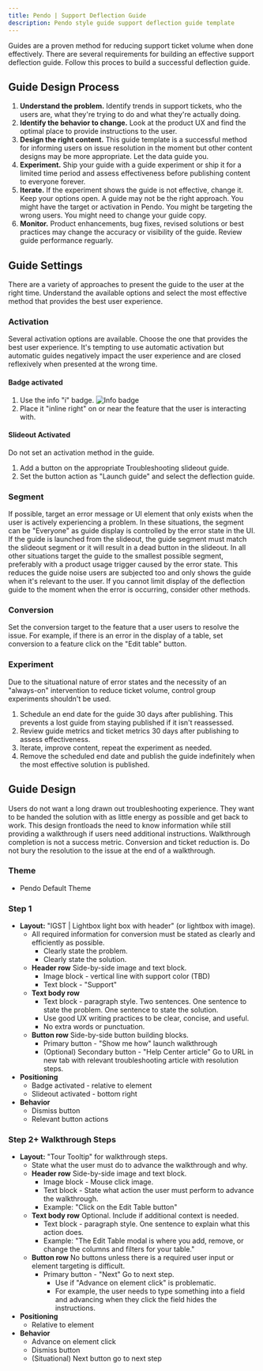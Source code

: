 ```yaml
---
title: Pendo | Support Deflection Guide
description: Pendo style guide support deflection guide template
---
```


Guides are a proven method for reducing support ticket volume when done effectively. There are several requirements for building an effective support deflection guide. Follow this proces to build a successful deflection guide.

## Guide Design Process ##
1. **Understand the problem.** Identify trends in support tickets, who the users are, what they're trying to do and what they're actually doing.
2. **Identify the behavior to change.** Look at the product UX and find the optimal place to provide instructions to the user.
3. **Design the right content.** This guide template is a successful method for informing users on issue resolution in the moment but other content designs may be more appropriate. Let the data guide you.
4. **Experiment.** Ship your guide with a guide experiment or ship it for a limited time period and assess effectiveness before publishing content to everyone forever.
5. **Iterate.** If the experiment shows the guide is not effective, change it. Keep your options open. A guide may not be the right approach. You might have the target or activation in Pendo. You might be targeting the wrong users. You might need to change your guide copy.
6. **Monitor.** Product enhancements, bug fixes, revised solutions or best practices may change the accuracy or visibility of the guide. Review guide performance reguarly.

## Guide Settings ##
There are a variety of approaches to present the guide to the user at the right time. Understand the available options and select the most effective method that provides the best user experience.

### Activation ###
Several activation options are available. Choose the one that provides the best user experience. It's tempting to use automatic activation but automatic guides negatively impact the user experience and are closed reflexively when presented at the wrong time.

#### Badge activated ####
1. Use the info "i" badge.
![Info badge](/docs/img/infoicon.png)
2. Place it "inline right" on or near the feature that the user is interacting with.

#### Slideout Activated ####
Do not set an activation method in the guide.
1. Add a button on the appropriate Troubleshooting slideout guide.
2. Set the button action as "Launch guide" and select the deflection guide.

### Segment ###
If possible, target an error message or UI element that only exists when the user is actively experiencing a problem. In these situations, the segment can be "Everyone" as guide display is controlled by the error state in the UI.
If the guide is launched from the slideout, the guide segment must match the slideout segment or it will result in a dead button in the slideout.
In all other situations target the guide to the smallest possible segment, preferably with a product usage trigger caused by the error state. This reduces the guide noise users are subjected too and only shows the guide when it's relevant to the user. If you cannot limit display of the deflection guide to the moment when the error is occurring, consider other methods.

### Conversion ###
Set the conversion target to the feature that a user users to resolve the issue. For example, if there is an error in the display of a table, set conversion to a feature click on the "Edit table" button.

### Experiment ###
Due to the situational nature of error states and the necessity of an "always-on" intervention to reduce ticket volume, control group experiments shouldn't be used.
1. Schedule an end date for the guide 30 days after publishing. This prevents a lost guide from staying published if it isn't reassessed.
2. Review guide metrics and ticket metrics 30 days after publishing to assess effectiveness.
3. Iterate, improve content, repeat the experiment as needed.
4. Remove the scheduled end date and publish the guide indefinitely when the most effective solution is published.

## Guide Design ##
Users do not want a long drawn out troubleshooting experience. They want to be handed the solution with as little energy as possible and get back to work. This design frontloads the need to know information while still providing a walkthrough if users need additional instructions. Walkthrough completion is not a success metric. Conversion and ticket reduction is. Do not bury the resolution to the issue at the end of a walkthrough.

### Theme ###
- Pendo Default Theme

### Step 1 ###
- **Layout:** "IGST | Lightbox light box with header" (or lightbox with image).
    - All required information for conversion must be stated as clearly and efficiently as possible.
        - Clearly state the problem.
        - Clearly state the solution.
    - **Header row** Side-by-side image and text block.
        - Image block - vertical line with support color (TBD)
        - Text block - "Support"
    - **Text body row**
        - Text block - paragraph style. Two sentences. One sentence to state the problem. One sentence to state the solution.
        - Use good UX writing practices to be clear, concise, and useful.
        - No extra words or punctuation.
    - **Button row** Side-by-side button building blocks.
        - Primary button - "Show me how" launch walkthrough
        - (Optional) Secondary button - "Help Center article" Go to URL in new tab with relevant troubleshooting article with resolution steps.
- **Positioning**
    - Badge activated - relative to element
    - Slideout activated - bottom right
- **Behavior**
    - Dismiss button
    - Relevant button actions

### Step 2+ Walkthrough Steps ###
- **Layout:** "Tour Tooltip" for walkthrough steps.
    - State what the user must do to advance the walkthrough and why.
    - **Header row** Side-by-side image and text block.
        - Image block - Mouse click image.
        - Text block - State what action the user must perform to advance the walkthrough.
        - Example: "Click on the Edit Table button"
    - **Text body row** Optional. Include if additional context is needed.
        - Text block - paragraph style. One sentence to explain what this action does.
        - Example: "The Edit Table modal is where you add, remove, or change the columns and filters for your table."
    - **Button row** No buttons unless there is a required user input or element targeting is difficult.
        - Primary button - "Next" Go to next step.
            - Use if "Advance on element click" is problematic.
            - For example, the user needs to type something into a field and advancing when they click the field hides the instructions.
- **Positioning**
    - Relative to element
- **Behavior**
    - Advance on element click
    - Dismiss button
    - (Situational) Next button go to next step
